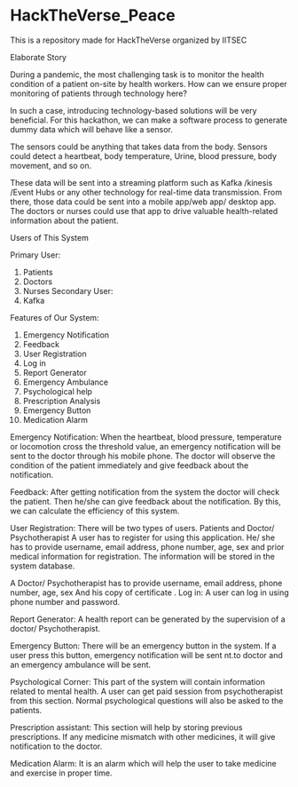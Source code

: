# HackTheVerse_Peace
This is  a repository made for HackTheVerse organized by IITSEC

Elaborate Story

During a pandemic, the most challenging task is to monitor the health condition of a patient on-site by health workers.
How can we ensure proper monitoring of patients through technology here?

In such a case, introducing technology-based solutions will be very beneficial. For this hackathon, we can make a software process to generate dummy data which will behave like a sensor.

The sensors could be anything that takes data from the body. Sensors could detect a heartbeat, body temperature, Urine, blood pressure, body movement, and so on.

These data will be sent into a streaming platform such as Kafka /kinesis /Event Hubs or any other technology for real-time data transmission. From there, those data could be sent into a mobile app/web app/ desktop app. The doctors or nurses could use that app to drive valuable health-related information about the patient.

Users of This System

Primary User:
1.	Patients
2.	Doctors
3.	Nurses
Secondary User:
1.	Kafka

Features of Our System:
1.	Emergency Notification
2.	Feedback
3.	User Registration
4.	Log in
5.	Report Generator
6.	Emergency Ambulance
7.	Psychological help
8.	Prescription Analysis
9.	Emergency Button 
10.	Medication Alarm


Emergency Notification:
When the heartbeat, blood pressure, temperature or locomotion cross the threshold value, an emergency notification will be sent to the doctor through his mobile phone. The doctor will observe the condition of the patient immediately and give feedback about the notification.

Feedback:
After getting notification from the system the doctor will check the patient. Then he/she can give feedback about the notification. By this, we can calculate the efficiency of this system.

User Registration: 
There will be two types of users. Patients and Doctor/ Psychotherapist
A user has to register for using this application. He/ she has to provide username, email address, phone number, age, sex and prior medical information for registration. The information will be stored in the system database.

A Doctor/ Psychotherapist has to provide username, email address, phone number, age, sex
And his copy of certificate
.
Log in:
A user can log in using phone number and password.

Report Generator:
A health report can be generated by the supervision of a doctor/ Psychotherapist.




Emergency Button: 
There will be an emergency button in the system. If a user press this button, emergency notification will be sent nt.to doctor and an emergency ambulance will be sent.

Psychological Corner:
This part of the system will contain information related to mental health. A user can get paid session from psychotherapist from this section. Normal psychological questions will also be asked to the patients.

Prescription assistant:
This section will help by storing previous prescriptions.
If any medicine mismatch with other medicines, it will give notification to the doctor.

Medication Alarm:
It is an alarm which will help the user to take medicine and exercise in proper time.










